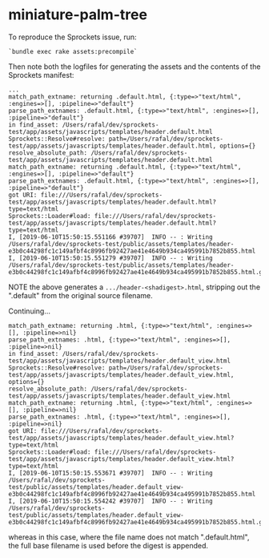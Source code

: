 # miniature-palm-tree

To reproduce the Sprockets issue, run:

	`bundle exec rake assets:precompile`

Then note both the logfiles for generating the assets and the contents
of the Sprockets manifest:

```
...
match_path_extname: returning .default.html, {:type=>"text/html", :engines=>[], :pipeline=>"default"}
parse_path_extnames: .default.html, {:type=>"text/html", :engines=>[], :pipeline=>"default"}
in find_asset: /Users/rafal/dev/sprockets-test/app/assets/javascripts/templates/header.default.html
Sprockets::Resolve#resolve: path=/Users/rafal/dev/sprockets-test/app/assets/javascripts/templates/header.default.html, options={}
resolve_absolute_path: /Users/rafal/dev/sprockets-test/app/assets/javascripts/templates/header.default.html
match_path_extname: returning .default.html, {:type=>"text/html", :engines=>[], :pipeline=>"default"}
parse_path_extnames: .default.html, {:type=>"text/html", :engines=>[], :pipeline=>"default"}
got URI: file:///Users/rafal/dev/sprockets-test/app/assets/javascripts/templates/header.default.html?type=text/html
Sprockets::Loader#load: file:///Users/rafal/dev/sprockets-test/app/assets/javascripts/templates/header.default.html?type=text/html
I, [2019-06-10T15:50:15.551166 #39707]  INFO -- : Writing /Users/rafal/dev/sprockets-test/public/assets/templates/header-e3b0c44298fc1c149afbf4c8996fb92427ae41e4649b934ca495991b7852b855.html
I, [2019-06-10T15:50:15.551279 #39707]  INFO -- : Writing /Users/rafal/dev/sprockets-test/public/assets/templates/header-e3b0c44298fc1c149afbf4c8996fb92427ae41e4649b934ca495991b7852b855.html.gz
```

NOTE the above generates a `.../header-<shadigest>.html`, stripping out the
".default" from the original source filename.

Continuing...

```
match_path_extname: returning .html, {:type=>"text/html", :engines=>[], :pipeline=>nil}
parse_path_extnames: .html, {:type=>"text/html", :engines=>[], :pipeline=>nil}
in find_asset: /Users/rafal/dev/sprockets-test/app/assets/javascripts/templates/header.default_view.html
Sprockets::Resolve#resolve: path=/Users/rafal/dev/sprockets-test/app/assets/javascripts/templates/header.default_view.html, options={}
resolve_absolute_path: /Users/rafal/dev/sprockets-test/app/assets/javascripts/templates/header.default_view.html
match_path_extname: returning .html, {:type=>"text/html", :engines=>[], :pipeline=>nil}
parse_path_extnames: .html, {:type=>"text/html", :engines=>[], :pipeline=>nil}
got URI: file:///Users/rafal/dev/sprockets-test/app/assets/javascripts/templates/header.default_view.html?type=text/html
Sprockets::Loader#load: file:///Users/rafal/dev/sprockets-test/app/assets/javascripts/templates/header.default_view.html?type=text/html
I, [2019-06-10T15:50:15.553671 #39707]  INFO -- : Writing /Users/rafal/dev/sprockets-test/public/assets/templates/header.default_view-e3b0c44298fc1c149afbf4c8996fb92427ae41e4649b934ca495991b7852b855.html
I, [2019-06-10T15:50:15.554242 #39707]  INFO -- : Writing /Users/rafal/dev/sprockets-test/public/assets/templates/header.default_view-e3b0c44298fc1c149afbf4c8996fb92427ae41e4649b934ca495991b7852b855.html.gz
```

whereas in this case, where the file name does not match ".default.html", 
the full base filename is used before the digest is appended.

